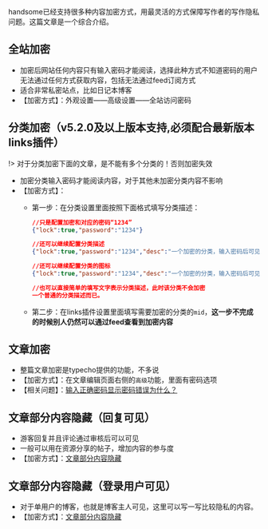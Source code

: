 handsome已经支持很多种内容加密方式，用最灵活的方式保障写作者的写作隐私问题。这篇文章是一个综合介绍。

## 全站加密

* 加密后网站任何内容只有输入密码才能阅读，选择此种方式不知道密码的用户无法通过任何方式获取内容，包括无法通过feed订阅方式
* 适合非常私密站点，比如日记本博客
* 【加密方式】：外观设置——高级设置——全站访问密码


## 分类加密（v5.2.0及以上版本支持,必须配合最新版本links插件）

!> 对于分类加密下面的文章，是不能有多个分类的！否则加密失效

* 加密分类输入密码才能阅读内容，对于其他未加密分类内容不影响
* 【加密方式】：
    * 第一步：在分类设置里面按照下面格式填写分类描述：
        
        ```json
        //只是配置加密和对应的密码“1234”
        {"lock":true,"password":"1234"}
        
        //还可以继续配置分类描述
        {"lock":true,"password":"1234","desc":"一个加密的分类，输入密码后可见内容"}
        
        //还可以继续配置分类的图标
        {"lock":true,"password":"1234","desc":"一个加密的分类，输入密码后可见内容","img":"https://i.loli.net/2019/05/01/5cc95872929ef.jpeg"}

        //也可以直接简单的填写文字表示分类描述，此时该分类不会加密
        一个普通的分类描述而已。
        ``` 
        
    * 第二步：在links插件设置里面填写需要加密的分类的`mid`，**这一步不完成的时候别人仍然可以通过feed查看到加密内容**

## 文章加密

* 整篇文章加密是typecho提供的功能，不多说
* 【加密方式】：在文章编辑页面右侧的`高级`功能，里面有密码选项
* 【相关问题】：[输入正确密码显示密码错误为什么？](./common-problems)

## 文章部分内容隐藏（回复可见）

* 游客回复并且评论通过审核后可以可见
* 一般可以用在资源分享的帖子，增加内容的参与度
* 【加密方式】：[文章部分内容隐藏]()

## 文章部分内容隐藏（登录用户可见）

* 对于单用户的博客，也就是博客主人可见，这里可以写一写比较隐私的内容。
* 【加密方式】：[文章部分内容隐藏]()

